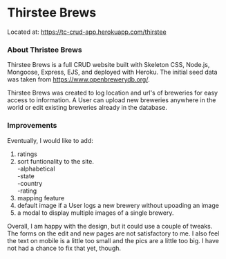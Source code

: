 # Thirstee Brews
Located at:  https://tc-crud-app.herokuapp.com/thirstee

### About Thristee Brews

Thirstee Brews is a full CRUD website built with Skeleton CSS, Node.js, Mongoose, Express, EJS, and 
deployed with Heroku.  The initial seed data was taken from https://www.openbrewerydb.org/.

Thirstee Brews was created to log location and url's of breweries for easy access to information.
A User can upload new breweries anywhere in the world or edit existing breweries already in the 
database.

### Improvements
Eventually, I would like to add: 
  1. ratings  
  2. sort funtionality to the site.  
    -alphabetical  
    -state  
    -country  
    -rating  
  3. mapping feature  
  4. default image if a User logs a new brewery without upoading an image  
  5. a modal to display multiple images of a single brewery.  

Overall, I am happy with the design, but it could use a couple of tweaks.  The forms on the edit
and new pages are not satisfactory to me.  I also feel the text on mobile is a little too small
and the pics are a little too big.  I have not had a chance to fix that yet, though.
